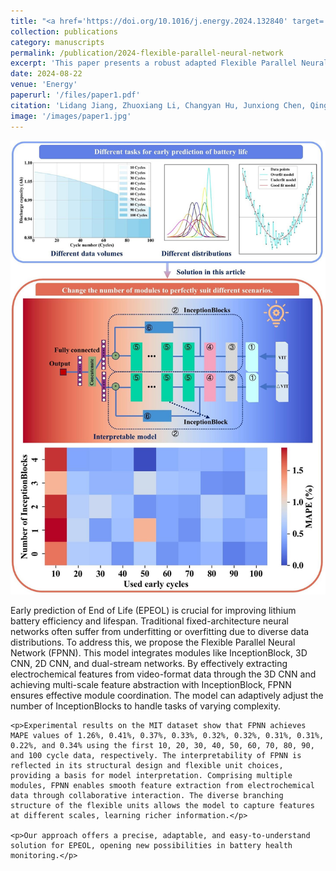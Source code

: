 ```yaml
---
title: "<a href='https://doi.org/10.1016/j.energy.2024.132840' target='_blank'>A Robust Adapted Flexible Parallel Neural Network Architecture for Early Prediction of Lithium Battery Lifespan</a>"
collection: publications
category: manuscripts
permalink: /publication/2024-flexible-parallel-neural-network
excerpt: 'This paper presents a robust adapted Flexible Parallel Neural Network (FPNN) architecture for the early prediction of lithium battery lifespan, demonstrating superior predictive performance on the MIT dataset.'
date: 2024-08-22
venue: 'Energy'
paperurl: '/files/paper1.pdf'
citation: 'Lidang Jiang, Zhuoxiang Li, Changyan Hu, Junxiong Chen, Qingsong Huang, Ge He. "A Robust Adapted Flexible Parallel Neural Network Architecture for Early Prediction of Lithium Battery Lifespan." <i>Energy</i>, 308:132840, 2024.'
image: '/images/paper1.jpg'
---
```


<!-- 自定义内容开始 -->
<div class="publication-custom-layout">
  <!-- 左侧图片列 -->
  <div class="publication-image">
    <img src="/images/paper1.jpg" alt="Paper Image">
  </div>

  <!-- 右侧文本列 -->
  <div class="publication-text">
    <p>Early prediction of End of Life (EPEOL) is crucial for improving lithium battery efficiency and lifespan. Traditional fixed-architecture neural networks often suffer from underfitting or overfitting due to diverse data distributions. To address this, we propose the Flexible Parallel Neural Network (FPNN). This model integrates modules like InceptionBlock, 3D CNN, 2D CNN, and dual-stream networks. By effectively extracting electrochemical features from video-format data through the 3D CNN and achieving multi-scale feature abstraction with InceptionBlock, FPNN ensures effective module coordination. The model can adaptively adjust the number of InceptionBlocks to handle tasks of varying complexity.</p>

    <p>Experimental results on the MIT dataset show that FPNN achieves MAPE values of 1.26%, 0.41%, 0.37%, 0.33%, 0.32%, 0.32%, 0.31%, 0.31%, 0.22%, and 0.34% using the first 10, 20, 30, 40, 50, 60, 70, 80, 90, and 100 cycle data, respectively. The interpretability of FPNN is reflected in its structural design and flexible unit choices, providing a basis for model interpretation. Comprising multiple modules, FPNN enables smooth feature extraction from electrochemical data through collaborative interaction. The diverse branching structure of the flexible units allows the model to capture features at different scales, learning richer information.</p>

    <p>Our approach offers a precise, adaptable, and easy-to-understand solution for EPEOL, opening new possibilities in battery health monitoring.</p>
  </div>
</div>
<!-- 自定义内容结束 -->
